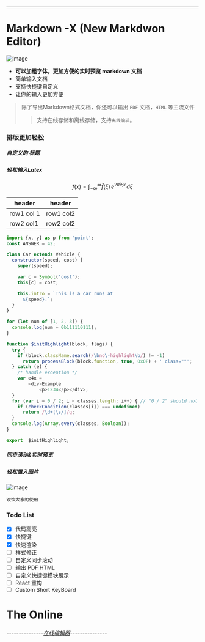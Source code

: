 
---

# Markdown -X (New Markdwon Editor)
![image](http://myxvisual.github.io/image/markdown-x-logo.svg)
- **可以加粗字体，更加方便的实时预览 markdown 文档**
- 简单输入文档
- 支持快捷键自定义
- 让你的输入更加方便

> 除了导出Markdown格式文档，你还可以输出 `PDF` 文档，`HTML` 等主流文件
> > 支持在线存储和离线存储，支持`离线编辑`。

### 排版更加轻松
##### 自定义的 标题

##### 轻松输入Latex
``` math
f(x) = \int_{-\infty}^\infty
    \hat f(\xi)\,e^{2 \pi i \xi x}
    \,d\xi
```

header | header
---|---
row1 col 1 | row1 col2
row2 col1 | row2 col2

``` javascript
import {x, y} as p from 'point';
const ANSWER = 42;

class Car extends Vehicle {
  constructor(speed, cost) {
    super(speed);

    var c = Symbol('cost');
    this[c] = cost;

    this.intro = `This is a car runs at
      ${speed}.`;
  }
}

for (let num of [1, 2, 3]) {
  console.log(num + 0b111110111);
}

function $initHighlight(block, flags) {
  try {
    if (block.className.search(/\bno\-highlight\b/) != -1)
      return processBlock(block.function, true, 0x0F) + ' class=""';
  } catch (e) {
    /* handle exception */
    var e4x =
        <div>Example
            <p>1234</p></div>;
  }
  for (var i = 0 / 2; i < classes.length; i++) { // "0 / 2" should not be parsed as regexp
    if (checkCondition(classes[i]) === undefined)
      return /\d+[\s/]/g;
  }
  console.log(Array.every(classes, Boolean));
}

export  $initHighlight;
```

##### 同步滚动&实时预览
##### 轻松置入图片
![image](http://myxvisual.github.io/image/grass.jpg)

`欢饮大家的使用`

### Todo List
- [x] 代码高亮
- [x] 快捷键
- [x] 快速渲染
- [ ] 样式修正
- [ ] 自定义同步滚动
- [ ] 输出 PDF HTML
- [ ] 自定义快捷键模块展示
- [ ] React 重构
- [ ] Custom Short KeyBoard

# The Online



###### ---------------[在线编辑器](http://myxvisual.github.io/markdown-x.html)---------------
